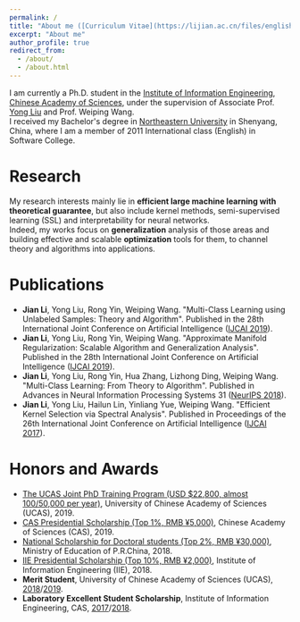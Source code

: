 ```yaml
---
permalink: /
title: "About me ([Curriculum Vitae](https://lijian.ac.cn/files/english_cv.pdf))"
excerpt: "About me"
author_profile: true
redirect_from: 
  - /about/
  - /about.html
---
```

I am currently a Ph.D. student in the [Institute of Information Engineering](https://iie.ac.cn/), [Chinese Academy of Sciences](https://ucas.ac.cn/), under the supervision of Associate Prof. [Yong Liu](https://iie-liuyong.github.io/) and Prof. Weiping Wang. <br>
I received my Bachelor's degree in [Northeastern University](http://english.neu.edu.cn/) in Shenyang, China, where I am a member of 2011 International class (English) in Software College. 

# Research
My research interests mainly lie in **efficient large machine learning with theoretical guarantee**, but also include kernel methods, semi-supervised learning (SSL) and interpretability for neural networks. <br>
Indeed, my works focus on **generalization** analysis of those areas and building effective and scalable **optimization** tools for them, to channel theory and algorithms into applications.

# Publications
* **Jian Li**, Yong Liu, Rong Yin, Weiping Wang. "Multi-Class Learning using Unlabeled Samples: Theory and Algorithm". Published in the 28th International Joint Conference on Artificial Intelligence ([IJCAI 2019](https://ijcai19.org/)).
* **Jian Li**, Yong Liu, Rong Yin, Weiping Wang. "Approximate Manifold Regularization: Scalable Algorithm and Generalization Analysis". Published in the 28th International Joint Conference on Artificial Intelligence ([IJCAI 2019](https://ijcai19.org/)).
* **Jian Li**, Yong Liu, Rong Yin, Hua Zhang, Lizhong Ding, Weiping Wang. "Multi-Class Learning: From Theory to Algorithm". Published in Advances in Neural Information Processing Systems 31 ([NeurIPS 2018](https://nips.cc/Conferences/2018)).
* **Jian Li**, Yong Liu, Hailun Lin, Yinliang Yue, Weiping Wang. "Efficient Kernel Selection via Spectral Analysis". Published in Proceedings of the 26th International Joint Conference on Artificial Intelligence ([IJCAI 2017](https://www.ijcai-17.org/)).

# Honors and Awards
* [The UCAS Joint PhD Training Program (USD \$22,800, almost 100/50,000 per year)](https://lijian.ac.cn/files/awards/2019_ucas_joint_phd_training_program.pdf), University of Chinese Academy of Sciences (UCAS), 2019.
* [CAS Presidential Scholarship (Top 1%, RMB &yen;5,000)](https://lijian.ac.cn/files/awards/2019_cas_presidential_scholarship.pdf), Chinese Academy of Sciences (CAS), 2019.
* [National Scholarship for Doctoral students (Top 2%, RMB &yen;30,000)](https://lijian.ac.cn/files/awards/2018_national_scholarship.pdf), Ministry of Education of P.R.China, 2018.
* [IIE Presidential Scholarship (Top 10%, RMB &yen;2,000)](https://lijian.ac.cn/files/awards/2018_iie_presidential_scholarship.pdf), Institute of Information Engineering (IIE), 2018.
* **Merit Student**, University of Chinese Academy of Sciences (UCAS), [2018](https://lijian.ac.cn/files/awards/2018_merit_student.pdf)/[2019](https://lijian.ac.cn/files/awards/2019_merit_student.pdf).
* **Laboratory Excellent Student Scholarship**, Institute of Information Engineering, CAS, [2017](https://lijian.ac.cn/files/awards/2017_laboratory_excellent_student.pdf)/[2018](https://lijian.ac.cn/files/awards/2018_laboratory_excellent_student.pdf).


<!---Activity and Service--->
<!---Experience--->